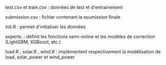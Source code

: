test.csv et train.csv : données de test et d'entrainement 

submission.csv : fichier contenant la soumission finale 

init.R : permet d'initialiser les données

experts. : définit les fonctions semi-online et les modèles de correction (LightGBM, XGBoost, etc.)

load.R , solar.R , wind.R : implémentent respectivement la modélisation de load, solar_power et wind_power
